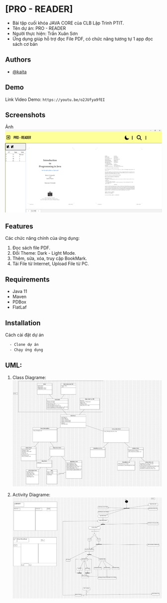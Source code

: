 # [PRO - READER]

- Bài tập cuối khóa JAVA CORE của CLB Lập Trình PTIT.
- Tên dự án: PRO - READER
- Người thực hiện: Trần Xuân Sơn
- Ứng dụng giúp hỗ trợ đọc File PDF, có chức năng tương tự 1 app đọc sách cơ bản

## Authors

- [@kaita](https://github.com/Yamaaaaaaaa)


## Demo

Link Video Demo: `https://youtu.be/o2JUfya9fEI`


## Screenshots

Ảnh
![alt text](image-1.png)


## Features

Các chức năng chính của ứng dụng:
1. Đọc sách file PDF.
2. Đổi Theme: Dark - Light Mode.
3. Thêm, sửa, xóa, truy cập BookMark.
4. Tải File từ Internet, Upload File từ PC.


## Requirements

- Java 11
- Maven
- PDBox
- FlatLaf


## Installation

Cách cài đặt dự án

```bash
  - Clone dự án
  - Chạy ứng dụng
```

## UML:

1. Class Diagrame:
![alt text](Main.jpg)

2. Activity Diagrame:
![alt text](ActivityDiagram1.png)
